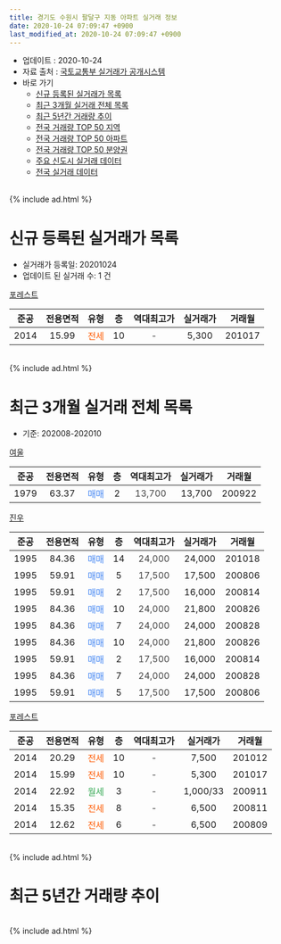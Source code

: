 ```yaml
---
title: 경기도 수원시 팔달구 지동 아파트 실거래 정보
date: 2020-10-24 07:09:47 +0900
last_modified_at: 2020-10-24 07:09:47 +0900
---
```


* 업데이트 : 2020-10-24
* 자료 출처 : [국토교통부 실거래가 공개시스템](http://rt.molit.go.kr)
* 바로 가기
    * [신규 등록된 실거래가 목록](#신규-등록된-실거래가-목록)
    * [최근 3개월 실거래 전체 목록](#최근-3개월-실거래-전체-목록)
    * [최근 5년간 거래량 추이](#최근-5년간-거래량-추이)
    * [전국 거래량 TOP 50 지역](https://inasie.github.io/apt-trade-info/최근-3개월-전국에서-가장-거래가-많이-발생한-지역)
    * [전국 거래량 TOP 50 아파트](https://inasie.github.io/apt-trade-info/최근-3개월-전국에서-가장-거래가-많이-발생한-아파트)
    * [전국 거래량 TOP 50 분양권](https://inasie.github.io/apt-trade-info/최근-3개월-전국에서-가장-거래가-많이-발생한-분양권)
    * [주요 신도시 실거래 데이터](https://inasie.github.io/apt-trade-info/주요-신도시)
    * [전국 실거래 데이터](https://inasie.github.io/apt-trade-info/전국)
<br>
{% include ad.html %}
<br>

# 신규 등록된 실거래가 목록
* 실거래가 등록일: 20201024
* 업데이트 된 실거래 수: 1 건


[포레스트](https://search.naver.com/search.naver?query=%EA%B2%BD%EA%B8%B0%EB%8F%84+%EC%88%98%EC%9B%90%EC%8B%9C+%ED%8C%94%EB%8B%AC%EA%B5%AC+%EC%A7%80%EB%8F%99+%ED%8F%AC%EB%A0%88%EC%8A%A4%ED%8A%B8)

|준공|전용면적|유형|층|역대최고가|실거래가|거래월|
|:---:|:---:|:---:|:---:|:---:|:---:|:---:|
|2014|15.99|<span style="color:#ff5a00">전세</span>|10|<span style="color:#444444">-</span>|5,300|201017|


<br>
{% include ad.html %}
<br>

# 최근 3개월 실거래 전체 목록
* 기준: 202008-202010


[여울](https://search.naver.com/search.naver?query=%EA%B2%BD%EA%B8%B0%EB%8F%84+%EC%88%98%EC%9B%90%EC%8B%9C+%ED%8C%94%EB%8B%AC%EA%B5%AC+%EC%A7%80%EB%8F%99+%EC%97%AC%EC%9A%B8)

|준공|전용면적|유형|층|역대최고가|실거래가|거래월|
|:---:|:---:|:---:|:---:|:---:|:---:|:---:|
|1979|63.37|<span style="color:#4285f3">매매</span>|2|<span style="color:#444444">13,700</span>|13,700|200922|

[진우](https://search.naver.com/search.naver?query=%EA%B2%BD%EA%B8%B0%EB%8F%84+%EC%88%98%EC%9B%90%EC%8B%9C+%ED%8C%94%EB%8B%AC%EA%B5%AC+%EC%A7%80%EB%8F%99+%EC%A7%84%EC%9A%B0)

|준공|전용면적|유형|층|역대최고가|실거래가|거래월|
|:---:|:---:|:---:|:---:|:---:|:---:|:---:|
|1995|84.36|<span style="color:#4285f3">매매</span>|14|<span style="color:#444444">24,000</span>|24,000|201018|
|1995|59.91|<span style="color:#4285f3">매매</span>|5|<span style="color:#444444">17,500</span>|17,500|200806|
|1995|59.91|<span style="color:#4285f3">매매</span>|2|<span style="color:#444444">17,500</span>|16,000|200814|
|1995|84.36|<span style="color:#4285f3">매매</span>|10|<span style="color:#444444">24,000</span>|21,800|200826|
|1995|84.36|<span style="color:#4285f3">매매</span>|7|<span style="color:#444444">24,000</span>|24,000|200828|
|1995|84.36|<span style="color:#4285f3">매매</span>|10|<span style="color:#444444">24,000</span>|21,800|200826|
|1995|59.91|<span style="color:#4285f3">매매</span>|2|<span style="color:#444444">17,500</span>|16,000|200814|
|1995|84.36|<span style="color:#4285f3">매매</span>|7|<span style="color:#444444">24,000</span>|24,000|200828|
|1995|59.91|<span style="color:#4285f3">매매</span>|5|<span style="color:#444444">17,500</span>|17,500|200806|

[포레스트](https://search.naver.com/search.naver?query=%EA%B2%BD%EA%B8%B0%EB%8F%84+%EC%88%98%EC%9B%90%EC%8B%9C+%ED%8C%94%EB%8B%AC%EA%B5%AC+%EC%A7%80%EB%8F%99+%ED%8F%AC%EB%A0%88%EC%8A%A4%ED%8A%B8)

|준공|전용면적|유형|층|역대최고가|실거래가|거래월|
|:---:|:---:|:---:|:---:|:---:|:---:|:---:|
|2014|20.29|<span style="color:#ff5a00">전세</span>|10|<span style="color:#444444">-</span>|7,500|201012|
|2014|15.99|<span style="color:#ff5a00">전세</span>|10|<span style="color:#444444">-</span>|5,300|201017|
|2014|22.92|<span style="color:#34a853">월세</span>|3|<span style="color:#444444">-</span>|1,000/33|200911|
|2014|15.35|<span style="color:#ff5a00">전세</span>|8|<span style="color:#444444">-</span>|6,500|200811|
|2014|12.62|<span style="color:#ff5a00">전세</span>|6|<span style="color:#444444">-</span>|6,500|200809|


<br>
{% include ad.html %}
<br>

# 최근 5년간 거래량 추이


<div style="width:100%;">
    <canvas id="deal_progress" height="200"></canvas>
</div>

<script>
new Chart(document.getElementById("deal_progress"), {
    type: 'line',
    data: {
        labels: ['201510','201511','201512','201601','201602','201603','201604','201605','201606','201607','201608','201609','201610','201611','201612','201701','201702','201703','201704','201705','201706','201707','201708','201709','201710','201711','201712','201801','201802','201803','201804','201805','201806','201807','201808','201809','201810','201811','201812','201901','201902','201903','201904','201905','201906','201907','201908','201909','201910','201911','201912','202001','202002','202003','202004','202005','202006','202007','202008','202009','202010'],
        datasets: [{
            label: '매매',
            pointRadius: 1,
            data: [1, 0, 0, 1, 1, 0, 4, 5, 8, 22, 3, 4, 7, 2, 0, 2, 0, 2, 4, 4, 2, 2, 2, 2, 2, 2, 1, 0, 4, 4, 3, 1, 2, 2, 1, 2, 6, 4, 5, 2, 1, 4, 1, 1, 2, 1, 1, 4, 2, 5, 0, 3, 3, 0, 3, 1, 5, 2, 8, 1, 1],
            borderColor: "rgba(255, 201, 14, 1)",
            backgroundColor: "rgba(255, 201, 14, 0.5)",
            fill: false,
            lineTension: 0
        },{
            label: '전월세',
            pointRadius: 1,
            data: [2, 1, 5, 2, 4, 2, 0, 0, 3, 1, 2, 2, 3, 2, 0, 2, 0, 2, 1, 5, 2, 1, 1, 2, 1, 1, 3, 1, 4, 3, 2, 1, 0, 1, 2, 0, 4, 3, 1, 4, 0, 2, 4, 4, 3, 2, 0, 1, 1, 0, 0, 0, 2, 3, 3, 2, 1, 1, 2, 1, 2],
            borderColor: "rgba(0, 141, 185, 1)",
            backgroundColor: "rgba(0, 141, 185, 0.5)",
            fill: false,
            lineTension: 0
        }
        ]
    },
    options: {
        responsive: true,
        title: {
            display: false
        },
        tooltips: {
            mode: 'index',
            intersect: false
        },
        hover: {
            mode: 'nearest',
            intersect: true
        },
        scales: {
            xAxes: [{
                display: true,
                scaleLabel: {
                    display: true,
                    labelString: '년/월'
                }
            }],
            yAxes: [{
                display: true,
                ticks: {
                    suggestedMin: 0,
                },
                scaleLabel: {
                    display: true,
                    labelString: '실거래 수'
                }
            }]
        }
    }
});

</script>


<br>
{% include ad.html %}
<br>

